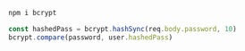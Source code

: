 ``` bash
npm i bcrypt
```
```js
const hashedPass = bcrypt.hashSync(req.body.password, 10)
bcrypt.compare(password, user.hashedPass)
```
